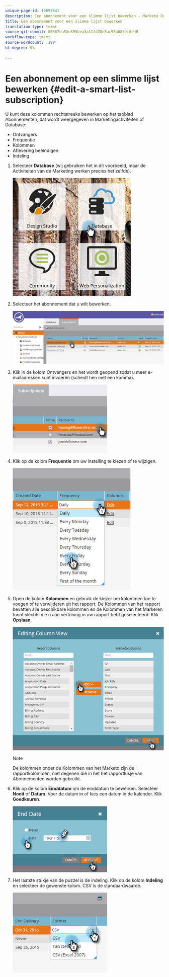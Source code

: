 ```yaml
---
unique-page-id: 10093041
description: Een abonnement voor een slimme lijst bewerken - Marketo Docs - Productdocumentatie
title: Een abonnement voor een slimme lijst bewerken
translation-type: tm+mt
source-git-commit: 00887ea53e395bea3a11fd28e0ac98b085ef6ed8
workflow-type: tm+mt
source-wordcount: '199'
ht-degree: 0%

---
```



# Een abonnement op een slimme lijst bewerken {#edit-a-smart-list-subscription}

U kunt deze kolommen rechtstreeks bewerken op het tabblad Abonnementen, dat wordt weergegeven in Marketingactiviteiten of Database:

* Ontvangers
* Frequentie
* Kolommen
* Aflevering beëindigen
* Indeling

1. Selecteer **Database** (wij gebruiken het in dit voorbeeld, maar de Activiteiten van de Marketing werken precies het zelfde).

   ![](assets/db-1.png)

1. Selecteer het abonnement dat u wilt bewerken.

   ![](assets/two.png)

1. Klik in de kolom Ontvangers en het wordt geopend zodat u meer e-mailadressen kunt invoeren (scheidt hen met een komma).

   ![](assets/image2015-9-14-13-3a44-3a14.png)

1. Klik op de kolom **Frequentie** om uw instelling te kiezen of te wijzigen.

   ![](assets/image2015-9-14-10-3a30-3a37.png)

1. Open de kolom **Kolommen** en gebruik de kiezer om kolommen toe te voegen of te verwijderen uit het rapport. De Kolommen van het rapport bevatten alle beschikbare kolommen en de Kolommen van het Markeren toont slechts die u aan vertoning in uw rapport hebt geselecteerd. Klik **Opslaan**.

   ![](assets/image2015-9-14-10-3a59-3a6.png)

   >[!NOTE]
   >
   >De kolommen onder de Kolommen van het Marketo zijn de rapportkolommen, niet degenen die in het het rapportlusje van Abonnementen worden gebruikt.

1. Klik op de kolom **Einddatum** om de einddatum te bewerken. Selecteer **Nooit** of **Datum**. Voer de datum in of kies een datum in de kalender. Klik **Goedkeuren**.

   ![](assets/image2015-9-14-11-3a6-3a38.png)

1. Het laatste stukje van de puzzel is de indeling. Klik op de kolom **Indeling** en selecteer de gewenste kolom. CSV is de standaardwaarde.

   ![](assets/image2015-9-14-11-3a11-3a41.png)

